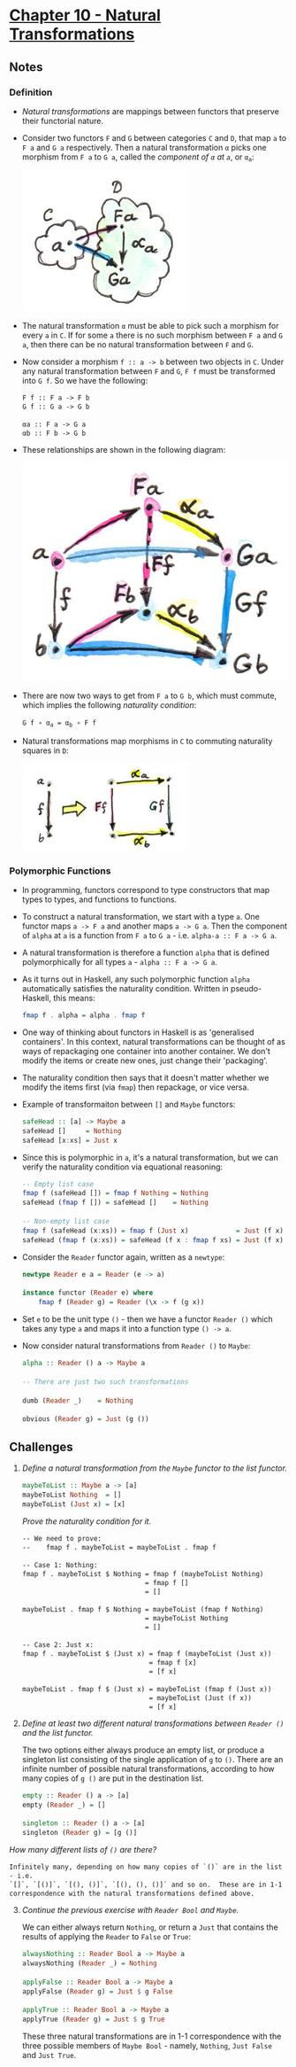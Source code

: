 # [Chapter 10 - Natural Transformations](https://bartoszmilewski.com/2015/04/07/natural-transformations)

## Notes

### Definition

- _Natural transformations_ are mappings between functors that preserve their
  functorial nature.

- Consider two functors `F` and `G` between categories `C` and `D`, that map `a`
  to `F a` and `G a` respectively.  Then a natural transformation `α` picks one
  morphism from `F a` to `G a`, called the _component of `α` at `a`_, or
  <code>α<sub>a</sub></code>:

  ![Natural Transformation](images/natural-transformation.jpg)

- The natural transformation `α` must be able to pick such a morphism for every
  `a` in `C`.  If for some `a` there is no such morphism between `F a` and `G
  a`, then there can be no natural transformation between `F` and `G`.

- Now consider a morphism `f :: a -> b` between two objects in `C`.  Under any
  natural transformation between `F` and `G`, `F f` must be transformed into `G
  f`.  So we have the following:

    ```
    F f :: F a -> F b
    G f :: G a -> G b

    αa :: F a -> G a
    αb :: F b -> G b
    ```

- These relationships are shown in the following diagram:

  ![Naturality Condition](images/naturality-condition.jpg)

- There are now two ways to get from `F a` to `G b`, which must commute, which
  implies the following _naturality condition_:

  <code>G f ∘ α<sub>a</sub> = α<sub>b</sub> ∘ F f</code>

- Natural transformations map morphisms in `C` to commuting naturality squares
  in `D`:

  ![Commuting Naturality Square](images/commuting-naturality-square.jpg)



### Polymorphic Functions

- In programming, functors correspond to type constructors that map types to
  types, and functions to functions.

- To construct a natural transformation, we start with a type `a`.  One functor
  maps `a -> F a` and another maps `a -> G a`.  Then the component of `alpha` at
  `a` is a function from `F a` to `G a` - i.e. `alpha-a :: F a -> G a`.

- A natural transformation is therefore a function `alpha` that is defined
  polymorphically for all types `a` - `alpha :: F a -> G a`.

- As it turns out in Haskell, any such polymorphic function `alpha`
  automatically satisfies the naturality condition.  Written in pseudo-Haskell,
  this means:

    ```haskell
    fmap f . alpha = alpha . fmap f
    ```

- One way of thinking about functors in Haskell is as 'generalised containers'.
  In this context, natural transformations can be thought of as ways of
  repackaging one container into another container.  We don't modify the items
  or create new ones, just change their 'packaging'.

- The naturality condition then says that it doesn't matter whether we modify
  the items first (via `fmap`) then repackage, or vice versa.

- Example of transformaiton between `[]` and `Maybe` functors:

    ```haskell
    safeHead :: [a] -> Maybe a
    safeHead []     = Nothing
    safeHead [x:xs] = Just x
    ```

- Since this is polymorphic in `a`, it's a natural transformation, but we can
  verify the naturality condition via equational reasoning:

    ```haskell
    -- Empty list case
    fmap f (safeHead []) = fmap f Nothing = Nothing
    safeHead (fmap f []) = safeHead []    = Nothing

    -- Non-empty list case
    fmap f (safeHead (x:xs)) = fmap f (Just x)            = Just (f x)
    safeHead (fmap f (x:xs)) = safeHead (f x : fmap f xs) = Just (f x)
    ```

- Consider the `Reader` functor again, written as a `newtype`:

    ```haskell
    newtype Reader e a = Reader (e -> a)

    instance functor (Reader e) where
        fmap f (Reader g) = Reader (\x -> f (g x))
    ```

- Set `e` to be the unit type `()` - then we have a functor `Reader ()` which
  takes any type `a` and maps it into a function type `() -> a`.

- Now consider natural transformations from `Reader ()` to `Maybe`:

    ```haskell
    alpha :: Reader () a -> Maybe a

    -- There are just two such transformations

    dumb (Reader _)    = Nothing

    obvious (Reader g) = Just (g ())
    ```


## Challenges

1. _Define a natural transformation from the `Maybe` functor to the list functor._

    ```haskell
    maybeToList :: Maybe a -> [a]
    maybeToList Nothing  = []
    maybeToList (Just x) = [x]
    ```

   _Prove the naturality condition for it._

    ```
    -- We need to prove:
    --    fmap f . maybeToList = maybeToList . fmap f

    -- Case 1: Nothing:
    fmap f . maybeToList $ Nothing = fmap f (maybeToList Nothing)
                                   = fmap f []
                                   = []

    maybeToList . fmap f $ Nothing = maybeToList (fmap f Nothing)
                                   = maybeToList Nothing
                                   = []

    -- Case 2: Just x:
    fmap f . maybeToList $ (Just x) = fmap f (maybeToList (Just x))
                                    = fmap f [x]
                                    = [f x]

    maybeToList . fmap f $ (Just x) = maybeToList (fmap f (Just x))
                                    = maybeToList (Just (f x))
                                    = [f x]
    ```

2. _Define at least two different natural transformations between `Reader ()`
   and the list functor._

    The two options either always produce an empty list, or produce a singleton
    list consisting of the single application of `g` to `()`.  There are an
    infinite number of possible natural transformations, according to how many
    copies of `g ()` are put in the destination list.

    ```haskell
    empty :: Reader () a -> [a]
    empty (Reader _) = []

    singleton :: Reader () a -> [a]
    singleton (Reader g) = [g ()]
    ```

  _How many different lists of `()` are there?_

    Infinitely many, depending on how many copies of `()` are in the list - i.e.
    `[]`, `[()]`, `[(), ()]`, `[(), (), ()]` and so on.  These are in 1-1
    correspondence with the natural transformations defined above.

3. _Continue the previous exercise with `Reader Bool` and `Maybe`._

    We can either always return `Nothing`, or return a `Just` that contains the
    results of applying the `Reader` to `False` or `True`:

    ```haskell
    alwaysNothing :: Reader Bool a -> Maybe a
    alwaysNothing (Reader _) = Nothing

    applyFalse :: Reader Bool a -> Maybe a
    applyFalse (Reader g) = Just $ g False

    applyTrue :: Reader Bool a -> Maybe a
    applyTrue (Reader g) = Just $ g True
    ```

    These three natural transformations are in 1-1 correspondence with the three
    possible members of `Maybe Bool` - namely, `Nothing`, `Just False` and `Just
    True`.
